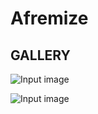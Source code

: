 # Afremize

## GALLERY

![Input image](https://raw.github.com/afremize/afremize/master/Gallery/Haus.jpg)

![Input image](https://raw.github.com/afremize/afremize/master/Gallery/Haus__out.png)
